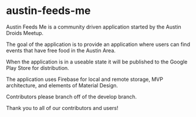 # austin-feeds-me

Austin Feeds Me is a community driven application started by the Austin Droids Meetup.

The goal of the application is to provide an application where users can find events that have free food in the Austin Area.

When the application is in a useable state it will be published to the Google Play Store for distribution.

The application uses Firebase for local and remote storage, MVP architecture, and elements of Material Design.

Contributors please branch off of the develop branch.

Thank you to all of our contributors and users!

